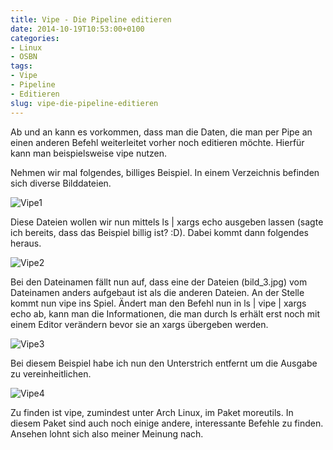 ```yaml
---
title: Vipe - Die Pipeline editieren
date: 2014-10-19T10:53:00+0100
categories:
- Linux
- OSBN
tags:
- Vipe
- Pipeline
- Editieren
slug: vipe-die-pipeline-editieren
---
```

Ab und an kann es vorkommen, dass man die Daten, die man per Pipe an einen anderen Befehl weiterleitet vorher noch editieren möchte. Hierfür kann man beispielsweise vipe nutzen.

Nehmen wir mal folgendes, billiges Beispiel. In einem Verzeichnis befinden sich diverse Bilddateien.

![Vipe1](/files/vipe1.png)

Diese Dateien wollen wir nun mittels ls | xargs echo ausgeben lassen (sagte ich bereits, dass das Beispiel billig ist? :D). Dabei kommt dann folgendes heraus.

![Vipe2](/files/vipe2.png)

Bei den Dateinamen fällt nun auf, dass eine der Dateien (bild_3.jpg) vom Dateinamen anders aufgebaut ist als die anderen Dateien. An der Stelle kommt nun vipe ins Spiel. Ändert man den Befehl nun in ls | vipe | xargs echo ab, kann man die Informationen, die man durch ls erhält erst noch mit einem Editor verändern bevor sie an xargs übergeben werden.

![Vipe3](/files/vipe3.png)

Bei diesem Beispiel habe ich nun den Unterstrich entfernt um die Ausgabe zu vereinheitlichen.

![Vipe4](/files/vipe4.png)

Zu finden ist vipe, zumindest unter Arch Linux, im Paket moreutils. In diesem Paket sind auch noch einige andere, interessante Befehle zu finden. Ansehen lohnt sich also meiner Meinung nach.
